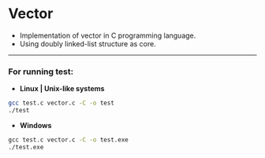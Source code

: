 # Vector 
- Implementation of vector in C programming language.
- Using doubly linked-list structure as core.


---
### For running test:
  - **Linux | Unix-like systems**
  ```bash
  gcc test.c vector.c -C -o test
  ./test
  ```
  - **Windows**
  ```cmd
  gcc test.c vector.c -C -o test.exe
  ./test.exe
  ```
